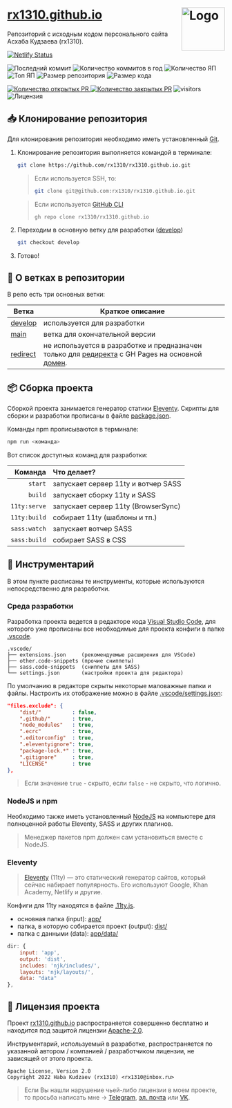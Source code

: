 <img title="Логотип проекта" src="https://avatars.githubusercontent.com/u/33829769?v=4" alt="Logo" width="100px" align="right" /> [rx1310.github.io](https://rx1310.github.io)
======
Репозиторий с исходным кодом персонального сайта Асхаба Кудзаева (rx1310).

[![Netlify Status](https://api.netlify.com/api/v1/badges/f17d8dc6-b0b7-4e77-a46d-2e4c4c3b4488/deploy-status)](https://app.netlify.com/sites/rx1310/deploys)

![Последний коммит](https://img.shields.io/github/last-commit/rx1310/rx1310.github.io)
![Количество коммитов в год](https://img.shields.io/github/commit-activity/y/rx1310/rx1310.github.io)
![Количество ЯП](https://img.shields.io/github/languages/count/rx1310/rx1310.github.io?color=fff)
![Топ ЯП](https://img.shields.io/github/languages/top/rx1310/rx1310.github.io?color=C76494)
![Размер репозитория](https://img.shields.io/github/repo-size/rx1310/rx1310.github.io?color=ffb600)
![Размер кода](https://img.shields.io/github/languages/code-size/rx1310/rx1310.github.io)
<!-- [![Количество открытых issue](https://img.shields.io/github/issues-raw/rx1310/rx1310.github.io)
![Количество закрытых issues](https://img.shields.io/github/issues-closed-raw/rx1310/rx1310.github.io?color=354a6d)](https://github.com/rx1310/rx1310.github.io/issues) -->
[![Количество открытых PR](https://img.shields.io/github/issues-pr-raw/rx1310/rx1310.github.io?label=open%20PR%27s)
![Количество закрытых PR](https://img.shields.io/github/issues-pr-closed-raw/rx1310/rx1310.github.io?label=closed%20PR%27s)](https://github.com/rx1310/rx1310.github.io/pulls)
![visitors](https://visitor-badge.laobi.icu/badge?page_id=rx1310.rx1310.github.io)
![Лицензия](https://img.shields.io/github/license/rx1310/rx1310.github.io?label=license)

## 📥 Клонирование репозитория
Для клонирования репозитория необходимо иметь установленный [Git](https://git-scm.com/downloads).

1. Клонирование репозитория выполняется командой в терминале:
	```bash
	git clone https://github.com/rx1310/rx1310.github.io.git
	```

	> Если используется SSH, то:
	> ```bash
	> git clone git@github.com:rx1310/rx1310.github.io.git
	> ```

	> Если используется [GitHub CLI](https://cli.github.com/)
	> ```bash
	> gh repo clone rx1310/rx1310.github.io
	> ```

2. Переходим в основную ветку для разработки ([develop](https://github.com/rx1310/rx1310.github.io/tree/develop))
	```bash
	git checkout develop
	```

3. Готово!

## 📁 О ветках в репозитории
В репо есть три основных ветки:

| Ветка        | Краткое описание |
| ------------ | ---------------- |
| [develop](https://github.com/rx1310/rx1310.github.io/tree/develop)   | используется для разработки |
| [main](https://github.com/rx1310/rx1310.github.io/tree/main)         | ветка для окончательной версии |
| [redirect](https://github.com/rx1310/rx1310.github.io/tree/redirect) | не используется в разработке и предназначен только для [редиректа](https://github.com/rx1310/rx1310.github.io/blob/redirect/index.html) с GH Pages на основной [домен](https://rx1310.site).

## 📦 Сборка проекта
Сборкой проекта занимается генератор статики [Eleventy](https://github.com/11ty). Скрипты для сборки и разработки прописаны в файле [package.json](package.json).

Команды npm прописываются в терминале:
```bash
npm run <команда>
```

Вот список доступных команд для разработки:

| Команда      | Что делает?                         |
| ------------:|:----------------------------------- |
| `start`			 | запускает сервер 11ty и вотчер SASS |
| `build` 		 | запускает сборку 11ty и SASS 			 |
| `11ty:serve` | запускает сервер 11ty (BrowserSync) |
| `11ty:build` | собирает 11ty (шаблоны и тп.)			 |
| `sass:watch` | запускает вотчер SASS							 |
| `sass:build` | собирает SASS в CSS								 |

## 🔧 Инструментарий
В этом пункте расписаны те инструменты, которые используются непосредственно для разработки.

### Среда разработки
Разработка проекта ведется в редакторе кода [Visual Studio Code](https://code.visualstudio.com/), для которого уже прописаны все необходимые для проекта конфиги в папке [.vscode](.vscode/).

```
.vscode/
├── extensions.json     (рекомендуемые расширения для VSCode)
├── other.code-snippets (прочие сниппеты)
├── sass.code-snippets  (сниппеты для SASS)
└── settings.json 	  	(настройки проекта для редактора)
```

По умолчанию в редакторе скрыты некоторые маловажные папки и файлы. Настроить их отображение можно в файле [.vscode/settings.json](.vscode/settings.json):

```json
"files.exclude": {
	"dist/"          : false,
	".github/"       : true,
	"node_modules"   : true,
	".ecrc"          : true,
	".editorconfig"  : true,
	".eleventyignore": true,
	"package-lock.*" : true,
	".gitignore"     : true,
	"LICENSE"        : true
},
```

> Если значение `true` - скрыто, если `false` - не скрыто, что логично.

### NodeJS и npm
Необходимо также иметь установленный [NodeJS](https://nodejs.org/en/download/) на компьютере для полноценной работы Eleventy, SASS и других плагинов.

> Менеджер пакетов npm должен сам установиться вместе с NodeJS.

### Eleventy
> [Eleventy](https://www.11ty.dev/) (11ty) — это статический генератор сайтов, который сейчас набирает популярность. Его используют Google, Khan Academy, Netlify и другие.

Конфиги для 11ty находятся в файле [.11ty.js](.11ty.js).

- основная папка (input): [app/](app/)
- папка, в которую собирается проект (output): [dist/](dist/)
- папка с данными (data): [app/data/](app/data/)

```js
dir: {
	input: 'app',
	output: 'dist',
	includes: 'njk/includes/',
	layouts: 'njk/layouts/',
	data: "data"
},
```

## 📃 Лицензия проекта
Проект [rx1310.github.io](https://github.com/rx1310/rx1310.github.io) распространяется совершенно бесплатно и находится под защитой лицензии [Apache-2.0](LICENSE).

Инструментарий, используемый в разработке, распространяется по указанной автором / компанией / разработчиком лицензии, не зависящей от этого проекта.

```
Apache License, Version 2.0
Copyright 2022 Haba Kudzaev (rx1310) <rx1310@inbox.ru>
```

> Если Вы нашли нарушение чьей-либо лицензии в моем проекте, то просьба написать мне → [Telegram](https://t.me/rx1310), [эл. почта](mailto:rx1310@inbox.ru) или [VK](https://vk.com/rx1310).